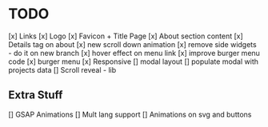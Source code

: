 # TODO

[x] Links
[x] Logo
[x] Favicon + Title Page
[x] About section content
[x] Details tag on about
[x] new scroll down animation
[x] remove side widgets - do it on new branch
[x] hover effect on menu link
[x] improve burger menu code
[x] burger menu
[x] Responsive
[] modal layout
[] populate modal with projects data
[] Scroll reveal - lib

## Extra Stuff

[] GSAP Animations
[] Mult lang support
[] Animations on svg and buttons
